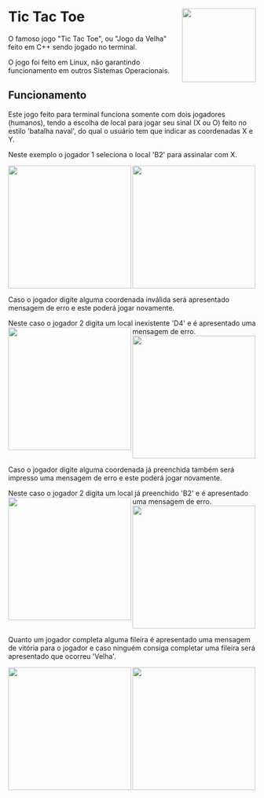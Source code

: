 # Tic Tac Toe <img src='https://i.imgur.com/ShEzllx.png' align='right' height='150'>
  O famoso jogo "Tic Tac Toe", ou "Jogo da Velha" feito em C++ sendo jogado no terminal.
  
  O jogo foi feito em Linux, não garantindo funcionamento em outros Sistemas Operacionais.

## Funcionamento
  Este jogo feito para terminal funciona somente com dois jogadores (humanos), tendo a escolha de local para jogar
seu sinal (X ou O) feito no estilo 'batalha naval', do qual o usuário tem que indicar as coordenadas X e Y.

  Neste exemplo o jogador 1 seleciona o local 'B2' para assinalar com X.
  
<img src='https://i.imgur.com/MWJMi0H.png' align='left' height='250'>
<img src='https://i.imgur.com/VYEESjc.png'  height='250'>

  Caso o jogador digite alguma coordenada inválida será apresentado mensagem de erro e este poderá jogar novamente.

  Neste caso o jogador 2 digita um local inexistente 'D4' e é apresentado uma mensagem de erro.
<img src='https://i.imgur.com/FrrajvU.png' align='left' height='250'>
<img src='https://i.imgur.com/L6xBDSD.png' height='250'>

  Caso o jogador digite alguma coordenada já preenchida também será impresso uma mensagem de erro e este poderá
jogar novamente.

  Neste caso o jogador 2 digita um local já preenchido 'B2' e é apresentado uma mensagem de erro.
<img src='https://i.imgur.com/gN97f2N.png' align='left' height='250'>
<img src='https://i.imgur.com/Nj7lN2d.png' height='250'>

  Quanto um jogador completa alguma fileira é apresentado uma mensagem de vitória para o jogador e caso ninguém
consiga completar uma fileira será apresentado que ocorreu 'Velha'.

<img src='https://i.imgur.com/fJ5rvYK.png' align='left' height='250'>
<img src='https://i.imgur.com/2SZgdh6.png' height='250'>

